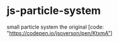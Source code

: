 # js-particle-system
small particle system
the original [code: "https://codepen.io/jsoverson/pen/KtxmA"]
